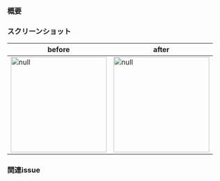 ### 概要

### スクリーンショット

|before|after|
|------|-----|
|<img src="" width=220 alt="null">|<img src="" width=220 alt="null">|

### 関連issue
